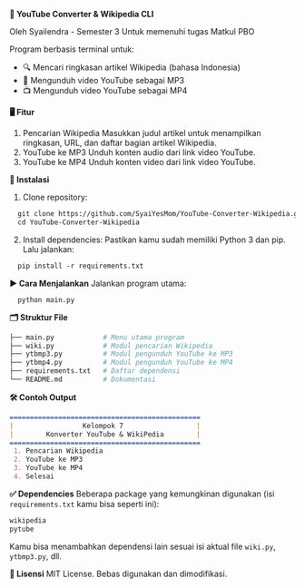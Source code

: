 **🧠 YouTube Converter & Wikipedia CLI**

Oleh Syailendra - Semester 3
Untuk memenuhi tugas Matkul PBO

Program berbasis terminal untuk:
   - 🔍 Mencari ringkasan artikel Wikipedia (bahasa Indonesia)
   - 🎵 Mengunduh video YouTube sebagai MP3
   - 📺 Mengunduh video YouTube sebagai MP4

**🖥️ Fitur**
  1. Pencarian Wikipedia
      Masukkan judul artikel untuk menampilkan ringkasan, URL, dan daftar bagian artikel Wikipedia.
  2. YouTube ke MP3
      Unduh konten audio dari link video YouTube.
  3. YouTube ke MP4
      Unduh konten video dari link video YouTube.

**🔧 Instalasi**
  1. Clone repository:
     
```graphql
  git clone https://github.com/SyaiYesMom/YouTube-Converter-Wikipedia.git
  cd YouTube-Converter-Wikipedia
```

  2. Install dependencies:
      Pastikan kamu sudah memiliki Python 3 dan pip.
      Lalu jalankan:

```graphql
  pip install -r requirements.txt
```

**▶️ Cara Menjalankan**
Jalankan program utama:

      python main.py

**🗂️ Struktur File**

```graphql
├── main.py            # Menu utama program
├── wiki.py            # Modul pencarian Wikipedia
├── ytbmp3.py          # Modul pengunduh YouTube ke MP3
├── ytbmp4.py          # Modul pengunduh YouTube ke MP4
├── requirements.txt   # Daftar dependensi
└── README.md          # Dokumentasi
```

**🛠️ Contoh Output**

```markdown
===============================================
|                 Kelompok 7                  |
|        Konverter YouTube & WikiPedia        |
===============================================
 1. Pencarian Wikipedia
 2. YouTube ke MP3
 3. YouTube ke MP4
 4. Selesai
```

**✅ Dependencies**
Beberapa package yang kemungkinan digunakan (isi ```requirements.txt``` kamu bisa seperti ini):

```graphql
wikipedia
pytube
```

Kamu bisa menambahkan dependensi lain sesuai isi aktual file ```wiki.py```, ```ytbmp3.py```, dll.

**📄 Lisensi**
MIT License. Bebas digunakan dan dimodifikasi.
